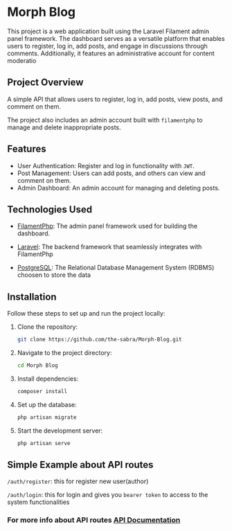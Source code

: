 # Morph Blog

This project is a web application built using the Laravel Filament admin panel framework. The dashboard serves as a versatile platform that enables users to register, log in, add posts, and engage in discussions through comments. Additionally, it features an administrative account for content moderatio

## Project Overview

A simple API that allows users to register, log in, add posts, view posts, and comment on them.

The project also includes an admin account built with `filamentphp` to manage and delete inappropriate posts.

## Features

-   User Authentication: Register and log in functionality with `JWT`.
-   Post Management: Users can add posts, and others can view and comment on them.
-   Admin Dashboard: An admin account for managing and deleting posts.

## Technologies Used

-   [FilamentPhp](https://filamentphp.com/): The admin panel framework used for building the dashboard.

-   [Laravel](https://laravel.com/): The backend framework that seamlessly integrates with FilamentPhp

-   [PostgreSQL](https://www.postgresql.org/): The Relational Database Management System (RDBMS) choosen to store the data 

## Installation

Follow these steps to set up and run the project locally:

1. Clone the repository:

    ```bash
    git clone https://github.com/the-sabra/Morph-Blog.git
    ```

2. Navigate to the project directory:
    ```bash
    cd Morph Blog
    ```
3. Install dependencies:
    ```bash
    composer install
    ```
4. Set up the database:
    ```bash
    php artisan migrate
    ```
5. Start the development server:
    ````bash
    php artisan serve
    ````

## Simple Example about API routes 

`/auth/register`: this for register new user(author)

`/auth/login`: this for login and gives you `bearer token` to access to the system functionalities

### For more info about API routes [API Documentation](https://documenter.getpostman.com/view/22968167/2s9Ykq71Rq)